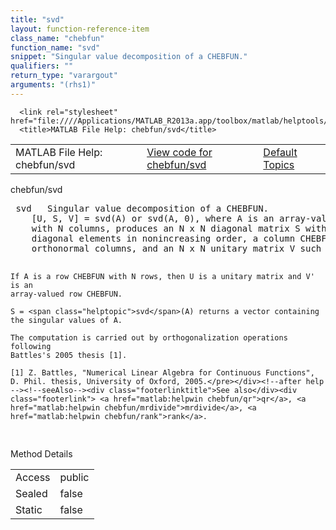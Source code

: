 ```yaml
---
title: "svd"
layout: function-reference-item
class_name: "chebfun"
function_name: "svd"
snippet: "Singular value decomposition of a CHEBFUN."
qualifiers: ""
return_type: "varargout"
arguments: "(rhs1)"
---
```


<html>
   <head>
      <meta http-equiv="Content-Type" content="text/html; charset=utf-8">
   
      <link rel="stylesheet" href="file:////Applications/MATLAB_R2013a.app/toolbox/matlab/helptools/private/helpwin.css">
      <title>MATLAB File Help: chebfun/svd</title>
   </head>
   <body>
      <!--Single-page help-->
      <table border="0" cellspacing="0" width="100%">
         <tr class="subheader">
            <td class="headertitle">MATLAB File Help: chebfun/svd</td>
            <td class="subheader-left"><a href="matlab:edit chebfun/svd">View code for chebfun/svd</a></td>
            <td class="subheader-right"><a href="matlab:helpwin">Default Topics</a></td>
         </tr>
      </table>
      <div class="title">chebfun/svd</div>
      <div class="helptext"><pre><!--helptext --> <span class="helptopic">svd</span>   Singular value decomposition of a CHEBFUN.
    [U, S, V] = <span class="helptopic">svd</span>(A) or <span class="helptopic">svd</span>(A, 0), where A is an array-valued column CHEBFUN
    with N columns, produces an N x N diagonal matrix S with nonnegative
    diagonal elements in nonincreasing order, a column CHEBFUN U with N
    orthonormal columns, and an N x N unitary matrix V such that A = U*S*V'.
 
    If A is a row CHEBFUN with N rows, then U is a unitary matrix and V' is an
    array-valued row CHEBFUN.
 
    S = <span class="helptopic">svd</span>(A) returns a vector containing the singular values of A.
 
    The computation is carried out by orthogonalization operations following
    Battles's 2005 thesis [1].
 
    [1] Z. Battles, "Numerical Linear Algebra for Continuous Functions",
    D. Phil. thesis, University of Oxford, 2005.</pre></div><!--after help --><!--seeAlso--><div class="footerlinktitle">See also</div><div class="footerlink"> <a href="matlab:helpwin chebfun/qr">qr</a>, <a href="matlab:helpwin chebfun/mrdivide">mrdivide</a>, <a href="matlab:helpwin chebfun/rank">rank</a>.
</div>
      <!--Method-->
      <div class="sectiontitle">Method Details</div>
      <table class="class-details">
         <tr>
            <td class="class-detail-label">Access</td>
            <td>public</td>
         </tr>
         <tr>
            <td class="class-detail-label">Sealed</td>
            <td>false</td>
         </tr>
         <tr>
            <td class="class-detail-label">Static</td>
            <td>false</td>
         </tr>
      </table>
   </body>
</html>
